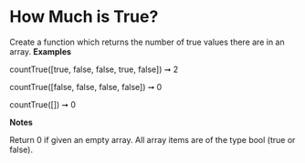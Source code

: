 <h1>How Much is True?</h1>

Create a function which returns the number of true values there are in an array.
<strong>Examples</strong>

countTrue([true, false, false, true, false]) ➞ 2

countTrue([false, false, false, false]) ➞ 0

countTrue([]) ➞ 0

<strong>Notes</strong>

Return 0 if given an empty array.
All array items are of the type bool (true or false).
